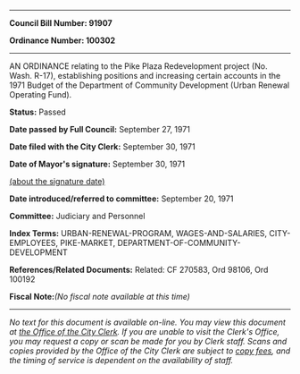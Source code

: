 

********

**Council Bill Number: 91907**
   
**Ordinance Number: 100302**
********

 AN ORDINANCE relating to the Pike Plaza Redevelopment project (No. Wash. R-17), establishing positions and increasing certain accounts in the 1971 Budget of the Department of Community Development (Urban Renewal Operating Fund).

**Status:** Passed
   
**Date passed by Full Council:** September 27, 1971
   
**Date filed with the City Clerk:** September 30, 1971
   
**Date of Mayor's signature:** September 30, 1971
   
[(about the signature date)](/~public/approvaldate.htm)
   
   
   
**Date introduced/referred to committee:** September 20, 1971
   
**Committee:** Judiciary and Personnel
   
   
**Index Terms:** URBAN-RENEWAL-PROGRAM, WAGES-AND-SALARIES, CITY-EMPLOYEES, PIKE-MARKET, DEPARTMENT-OF-COMMUNITY-DEVELOPMENT

**References/Related Documents:** Related: CF 270583, Ord 98106, Ord 100192

**Fiscal Note:**_(No fiscal note available at this time)_
********

_No text for this document is available on-line. You may view this document at [the Office of the City Clerk](http://www.seattle.gov/leg/clerk/contactUs.htm). If you are unable to visit the Clerk's Office, you may request a copy or scan be made for you by Clerk staff. Scans and copies provided by the Office of the City Clerk are subject to [copy fees](http://clerk.seattle.gov/~public/clerkfees.htm), and the timing of service is dependent on the availability of staff._


